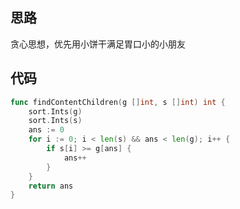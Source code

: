 ## 思路

贪心思想，优先用小饼干满足胃口小的小朋友

## 代码

```go
func findContentChildren(g []int, s []int) int {
    sort.Ints(g)
    sort.Ints(s)
    ans := 0
    for i := 0; i < len(s) && ans < len(g); i++ {
        if s[i] >= g[ans] {
            ans++
        }
    }
    return ans
}
```

